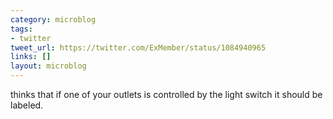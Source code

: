 ```yaml
---
category: microblog
tags:
- twitter
tweet_url: https://twitter.com/ExMember/status/1084940965
links: []
layout: microblog
---
```

thinks that if one of your outlets is controlled by the light switch it should be labeled.
